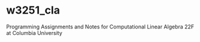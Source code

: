 # w3251_cla
Programming Assignments and Notes for Computational Linear Algebra 22F at Columbia University
